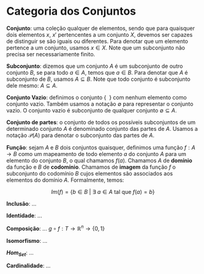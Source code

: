 # Categoria dos Conjuntos

**Conjunto**: uma coleção qualquer de elementos, sendo que para quaisquer dois elementos $x$, $x'$ pertencentes a um conjunto $X$, devemos ser capazes de distinguir se são iguais ou diferentes. Para denotar que um elemento pertence a um conjunto, usamos $x \in X$. Note que um subconjunto não precisa ser necessariamente finito. 

**Subconjunto**: dizemos que um conjunto $A$ é um subconjunto de outro conjunto $B$, se para todo $a \in A$, temos que $a \in B$. Para denotar que $A$ é subconjunto de $B$, usamos $A \subseteq B$. Note que todo conjunto é subconjunto dele mesmo: $A \subseteq A$.

**Conjunto Vazio**: definimos o conjunto $\{\ \ \}$ com nenhum elemento como conjunto vazio. Também usamos a notação $\emptyset$ para representar o conjunto vazio. O conjunto vazio é subconjunto de qualquer conjunto $\emptyset \subseteq A$.

**Conjunto de partes**: o conjunto de todos os possíveis subconjuntos de um determinado conjunto $A$ é denominado conjunto das partes de $A$. Usamos a notação $\mathcal{P}(A)$ para denotar o subconjunto das partes de $A$.

**Função**: sejam $A$ e $B$ dois conjuntos quaisquer, definimos uma função $f: A \rightarrow B$ como um mapeamento de todo elemento $a$ do conjunto $A$ para um elemento do conjunto $B$, o qual chamamos $f(a)$. Chamamos $A$ de **domínio** da função e $B$ de **codomínio**. Chamamos de **imagem** da função $f$ o subconjunto do codomínio $B$ cujos elementos são associados aos elementos do domínio $A$. Formalmente, temos: 

$$Im(f) = \{b \in B \ \vert \ \exists \ a \in A \text{ tal que } f(a) = b \}$$

**Inclusão**: ...

**Identidade**: ...

**Composição**: ... $g \circ f: T \rightarrow \mathbb{R}^n \rightarrow \{0,1\}$

**Isomorfismo**: ...

**$Hom_{Set}$**: ...

**Cardinalidade**: ...